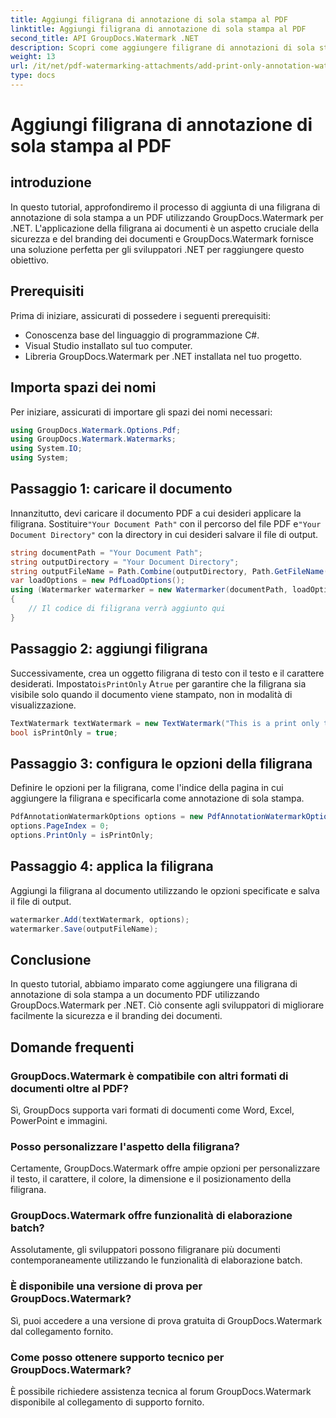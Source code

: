 ```yaml
---
title: Aggiungi filigrana di annotazione di sola stampa al PDF
linktitle: Aggiungi filigrana di annotazione di sola stampa al PDF
second_title: API GroupDocs.Watermark .NET
description: Scopri come aggiungere filigrane di annotazioni di sola stampa ai PDF utilizzando GroupDocs.Watermark per .NET. Migliora la sicurezza e il branding dei documenti senza sforzo.
weight: 13
url: /it/net/pdf-watermarking-attachments/add-print-only-annotation-watermark-pdf/
type: docs
---
```

# Aggiungi filigrana di annotazione di sola stampa al PDF

## introduzione
In questo tutorial, approfondiremo il processo di aggiunta di una filigrana di annotazione di sola stampa a un PDF utilizzando GroupDocs.Watermark per .NET. L'applicazione della filigrana ai documenti è un aspetto cruciale della sicurezza e del branding dei documenti e GroupDocs.Watermark fornisce una soluzione perfetta per gli sviluppatori .NET per raggiungere questo obiettivo.
## Prerequisiti
Prima di iniziare, assicurati di possedere i seguenti prerequisiti:
- Conoscenza base del linguaggio di programmazione C#.
- Visual Studio installato sul tuo computer.
- Libreria GroupDocs.Watermark per .NET installata nel tuo progetto.

## Importa spazi dei nomi
Per iniziare, assicurati di importare gli spazi dei nomi necessari:
```csharp
using GroupDocs.Watermark.Options.Pdf;
using GroupDocs.Watermark.Watermarks;
using System.IO;
using System;
```
## Passaggio 1: caricare il documento
 Innanzitutto, devi caricare il documento PDF a cui desideri applicare la filigrana. Sostituire`"Your Document Path"` con il percorso del file PDF e`"Your Document Directory"` con la directory in cui desideri salvare il file di output.
```csharp
string documentPath = "Your Document Path";
string outputDirectory = "Your Document Directory";
string outputFileName = Path.Combine(outputDirectory, Path.GetFileName(documentPath));
var loadOptions = new PdfLoadOptions();
using (Watermarker watermarker = new Watermarker(documentPath, loadOptions))
{
    // Il codice di filigrana verrà aggiunto qui
}
```
## Passaggio 2: aggiungi filigrana
Successivamente, crea un oggetto filigrana di testo con il testo e il carattere desiderati. Impostato`isPrintOnly` A`true` per garantire che la filigrana sia visibile solo quando il documento viene stampato, non in modalità di visualizzazione.
```csharp
TextWatermark textWatermark = new TextWatermark("This is a print only test watermark. It won't appear in view mode.", new Font("Arial", 8));
bool isPrintOnly = true;
```
## Passaggio 3: configura le opzioni della filigrana
Definire le opzioni per la filigrana, come l'indice della pagina in cui aggiungere la filigrana e specificarla come annotazione di sola stampa.
```csharp
PdfAnnotationWatermarkOptions options = new PdfAnnotationWatermarkOptions();
options.PageIndex = 0;
options.PrintOnly = isPrintOnly;
```
## Passaggio 4: applica la filigrana
Aggiungi la filigrana al documento utilizzando le opzioni specificate e salva il file di output.
```csharp
watermarker.Add(textWatermark, options);
watermarker.Save(outputFileName);
```

## Conclusione
In questo tutorial, abbiamo imparato come aggiungere una filigrana di annotazione di sola stampa a un documento PDF utilizzando GroupDocs.Watermark per .NET. Ciò consente agli sviluppatori di migliorare facilmente la sicurezza e il branding dei documenti.
## Domande frequenti
### GroupDocs.Watermark è compatibile con altri formati di documenti oltre al PDF?
Sì, GroupDocs supporta vari formati di documenti come Word, Excel, PowerPoint e immagini.
### Posso personalizzare l'aspetto della filigrana?
Certamente, GroupDocs.Watermark offre ampie opzioni per personalizzare il testo, il carattere, il colore, la dimensione e il posizionamento della filigrana.
### GroupDocs.Watermark offre funzionalità di elaborazione batch?
Assolutamente, gli sviluppatori possono filigranare più documenti contemporaneamente utilizzando le funzionalità di elaborazione batch.
### È disponibile una versione di prova per GroupDocs.Watermark?
Sì, puoi accedere a una versione di prova gratuita di GroupDocs.Watermark dal collegamento fornito.
### Come posso ottenere supporto tecnico per GroupDocs.Watermark?
È possibile richiedere assistenza tecnica al forum GroupDocs.Watermark disponibile al collegamento di supporto fornito.